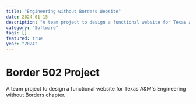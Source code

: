 ```yaml
---
title: "Engineering without Borders Website"
date: 2024-01-15
description: "A team project to design a functional website for Texas A&M's Engineering without Borders chapter."
category: "Software"
tags: []
featured: true
year: "2024"
---
```


# Border 502 Project

A team project to design a functional website for Texas A&M's Engineering without Borders chapter.


